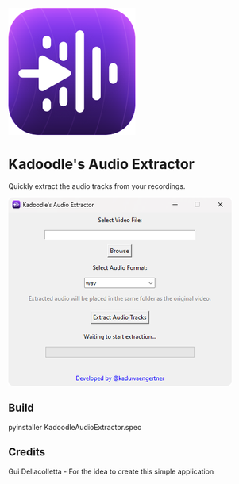![Kadoodle's Audio Extractor](assets/app_icon.png)

# Kadoodle's Audio Extractor
Quickly extract the audio tracks from your recordings.

![App Screen](assets/app_screen.png)

## Build
pyinstaller KadoodleAudioExtractor.spec

## Credits
Gui Dellacolletta - For the idea to create this simple application